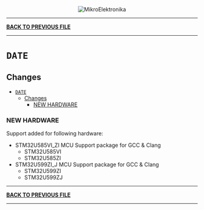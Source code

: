 <p align="center">
  <img src="http://www.mikroe.com/img/designs/beta/logo_small.png?raw=true" alt="MikroElektronika"/>
</p>

---

**[BACK TO PREVIOUS FILE](../changelog.md)**

---

# `DATE`

## Changes

- [`DATE`](#date)
  - [Changes](#changes)
    - [NEW HARDWARE](#new-hardware)

### NEW HARDWARE

Support added for following hardware:

+ STM32U585VI_ZI MCU Support package for GCC & Clang
  + STM32U585VI
  + STM32U585ZI
+ STM32U599ZI_J MCU Support package for GCC & Clang
  + STM32U599ZI
  + STM32U599ZJ

---

**[BACK TO PREVIOUS FILE](../changelog.md)**

---
